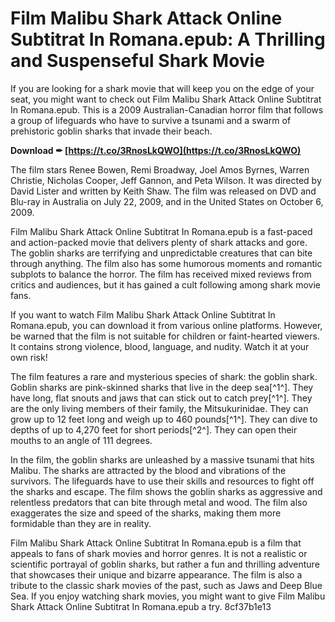 # Film Malibu Shark Attack Online Subtitrat In Romana.epub: A Thrilling and Suspenseful Shark Movie
 
If you are looking for a shark movie that will keep you on the edge of your seat, you might want to check out Film Malibu Shark Attack Online Subtitrat In Romana.epub. This is a 2009 Australian-Canadian horror film that follows a group of lifeguards who have to survive a tsunami and a swarm of prehistoric goblin sharks that invade their beach.
 
**Download ✒ [https://t.co/3RnosLkQWO](https://t.co/3RnosLkQWO)**


 
The film stars Renee Bowen, Remi Broadway, Joel Amos Byrnes, Warren Christie, Nicholas Cooper, Jeff Gannon, and Peta Wilson. It was directed by David Lister and written by Keith Shaw. The film was released on DVD and Blu-ray in Australia on July 22, 2009, and in the United States on October 6, 2009.
 
Film Malibu Shark Attack Online Subtitrat In Romana.epub is a fast-paced and action-packed movie that delivers plenty of shark attacks and gore. The goblin sharks are terrifying and unpredictable creatures that can bite through anything. The film also has some humorous moments and romantic subplots to balance the horror. The film has received mixed reviews from critics and audiences, but it has gained a cult following among shark movie fans.
 
If you want to watch Film Malibu Shark Attack Online Subtitrat In Romana.epub, you can download it from various online platforms. However, be warned that the film is not suitable for children or faint-hearted viewers. It contains strong violence, blood, language, and nudity. Watch it at your own risk!
  
The film features a rare and mysterious species of shark: the goblin shark. Goblin sharks are pink-skinned sharks that live in the deep sea[^1^]. They have long, flat snouts and jaws that can stick out to catch prey[^1^]. They are the only living members of their family, the Mitsukurinidae. They can grow up to 12 feet long and weigh up to 460 pounds[^1^]. They can dive to depths of up to 4,270 feet for short periods[^2^]. They can open their mouths to an angle of 111 degrees.
 
In the film, the goblin sharks are unleashed by a massive tsunami that hits Malibu. The sharks are attracted by the blood and vibrations of the survivors. The lifeguards have to use their skills and resources to fight off the sharks and escape. The film shows the goblin sharks as aggressive and relentless predators that can bite through metal and wood. The film also exaggerates the size and speed of the sharks, making them more formidable than they are in reality.
 
Film Malibu Shark Attack Online Subtitrat In Romana.epub is a film that appeals to fans of shark movies and horror genres. It is not a realistic or scientific portrayal of goblin sharks, but rather a fun and thrilling adventure that showcases their unique and bizarre appearance. The film is also a tribute to the classic shark movies of the past, such as Jaws and Deep Blue Sea. If you enjoy watching shark movies, you might want to give Film Malibu Shark Attack Online Subtitrat In Romana.epub a try.
 8cf37b1e13
 
